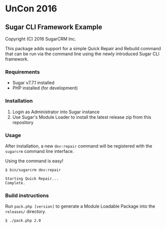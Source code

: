 # UnCon 2016

## Sugar CLI Framework Example

Copyright (C) 2016 SugarCRM Inc.

This package adds support for a simple Quick Repair and Rebuild command that can be run via the command line using the newly introduced Sugar CLI framework.

### Requirements
- Sugar v7.7.1 installed
- PHP installed (for development)

### Installation
1. Login as Administrator into Sugar instance
2. Use Sugar's Module Loader to install the latest release zip from this repository

### Usage
After installation, a new `dev:repair` command will be registered with the `sugarcrm` command line interface.

Using the command is easy!

    $ bin/sugarcrm dev:repair

    Starting Quick Repair...
    Complete.

### Build instructions
Run `pack.php [version]` to generate a Module Loadable Package into the `releases/` directory.

    $ ./pack.php 2.0
